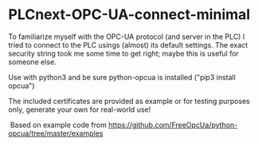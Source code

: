 # PLCnext-OPC-UA-connect-minimal
To familiarize myself with the OPC-UA protocol (and server in the PLC) I tried to connect to the PLC usings (almost) its default settings. The exact security string took me some time to get right; maybe this is useful for someone else.

Use with python3 and be sure python-opcua is installed ("pip3 install opcua")

The included certificates are provided as example or for testing purposes only, generate your own for real-world use!

 Based on example code from https://github.com/FreeOpcUa/python-opcua/tree/master/examples

